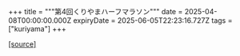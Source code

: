 +++
title = """第4回くりやまハーフマラソン"""
date = 2025-04-08T00:00:00.000Z
expiryDate = 2025-06-05T22:23:16.727Z
tags = ["kuriyama"]
+++


[[source]](https://www.town.kuriyama.hokkaido.jp/site/kuriyama-harf/)
